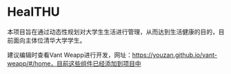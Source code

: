 # HealTHU
本项目旨在通过动态性规划对大学生生活进行管理，从而达到生活健康的目的，目前面向主体位清华大学学生。

建议编辑时查看Vant Weapp进行开发，网址：https://youzan.github.io/vant-weapp/#/home，目前这些组件已经添加到项目中
